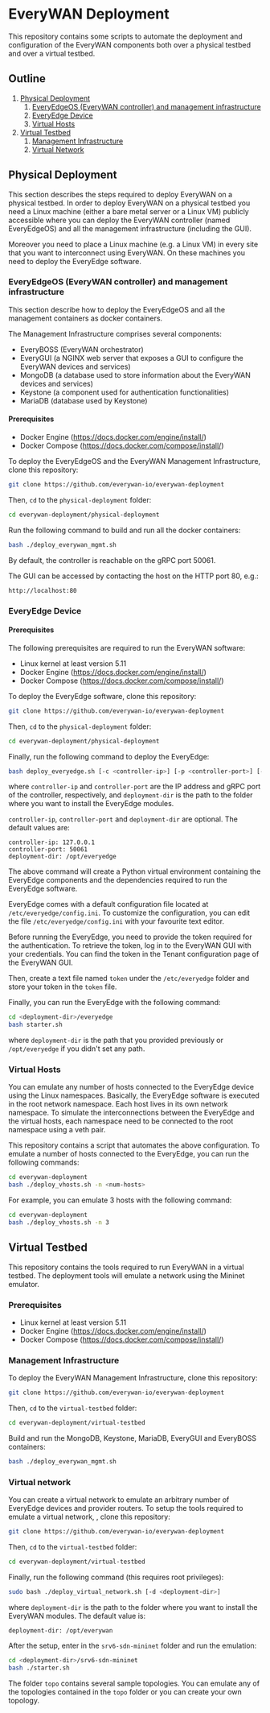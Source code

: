# EveryWAN Deployment

This repository contains some scripts to automate the deployment and configuration of the EveryWAN components both over a physical testbed and over a virtual testbed.


## Outline

1. [Physical Deployment](#physical-deployment)
    1. [EveryEdgeOS (EveryWAN controller) and management infrastructure](#everyedgeos-everywan-controller-and-management-infrastructure)
    2. [EveryEdge Device](#everyedge-device)
    3. [Virtual Hosts](#virtual-hosts)
2. [Virtual Testbed](#virtual-testbed)
    1. [Management Infrastructure](#management-infrastructure)
    2. [Virtual Network](#virtual-network)


## Physical Deployment

This section describes the steps required to deploy EveryWAN on a physical testbed. In order to deploy EveryWAN on a physical testbed you need a Linux machine (either a bare metal server or a Linux VM) publicly accessible where you can deploy the EveryWAN controller (named EveryEdgeOS) and all the management infrastructure (including the GUI).

Moreover you need to place a Linux machine (e.g. a Linux VM) in every site that you want to interconnect using EveryWAN. On these machines you need to deploy the EveryEdge software.


### EveryEdgeOS (EveryWAN controller) and management infrastructure

This section describe how to deploy the EveryEdgeOS and all the management containers as docker containers.

The Management Infrastructure comprises several components:
* EveryBOSS (EveryWAN orchestrator)
* EveryGUI (a NGINX web server that exposes a GUI to configure the EveryWAN devices and services)
* MongoDB (a database used to store information about the EveryWAN devices and services)
* Keystone (a component used for authentication functionalities)
* MariaDB (database used by Keystone)

#### Prerequisites

* Docker Engine (https://docs.docker.com/engine/install/)
* Docker Compose (https://docs.docker.com/compose/install/)

To deploy the EveryEdgeOS and the EveryWAN Management Infrastructure, clone this repository:

```bash
git clone https://github.com/everywan-io/everywan-deployment
```

Then, `cd` to the `physical-deployment` folder:

```bash
cd everywan-deployment/physical-deployment
```

Run the following command to build and run all the docker containers:

```bash
bash ./deploy_everywan_mgmt.sh
```

By default, the controller is reachable on the gRPC port 50061.

The GUI can be accessed by contacting the host on the HTTP port 80, e.g.:

```
http://localhost:80
```

### EveryEdge Device

#### Prerequisites

The following prerequisites are required to run the EveryWAN software:

* Linux kernel at least version 5.11
* Docker Engine (https://docs.docker.com/engine/install/)
* Docker Compose (https://docs.docker.com/compose/install/)

To deploy the EveryEdge software, clone this repository:

```bash
git clone https://github.com/everywan-io/everywan-deployment
```

Then, `cd` to the `physical-deployment` folder:

```bash
cd everywan-deployment/physical-deployment
```

Finally, run the following command to deploy the EveryEdge:

```bash
bash deploy_everyedge.sh [-c <controller-ip>] [-p <controller-port>] [-d <deployment-dir>]
```

where `controller-ip` and `controller-port` are the IP address and gRPC port of the controller, respectively, and `deployment-dir` is the path to the folder where you want to install the EveryEdge modules.

`controller-ip`, `controller-port` and `deployment-dir` are optional. The default values are:

```
controller-ip: 127.0.0.1
controller-port: 50061
deployment-dir: /opt/everyedge
```

The above command will create a Python virtual environment containing the EveryEdge components and the dependencies required to run the EveryEdge software.

EveryEdge comes with a default configuration file located at `/etc/everyedge/config.ini`. To customize the configuration, you can edit the file `/etc/everyedge/config.ini` with your favourite text editor.

Before running the EveryEdge, you need to provide the token required for the authentication. To retrieve the token, log in to the EveryWAN GUI with your credentials. You can find the token in the Tenant configuration page of the EveryWAN GUI.

Then, create a text file named `token` under the `/etc/everyedge` folder and store your token in the `token` file.

Finally, you can run the EveryEdge with the following command:

```bash
cd <deployment-dir>/everyedge
bash starter.sh
```

where `deployment-dir` is the path that you provided previously or `/opt/everyedge` if you didn't set any path.


### Virtual Hosts

You can emulate any number of hosts connected to the EveryEdge device using the Linux namespaces. Basically, the EveryEdge software is executed in the root network namespace. Each host lives in its own network namespace. To simulate the interconnections between the EveryEdge and the virtual hosts, each namespace need to be connected to the root namespace using a veth pair.

This repository contains a script that automates the above configuration. To emulate a number of hosts connected to the EveryEdge, you can run the following commands:

```bash
cd everywan-deployment
bash ./deploy_vhosts.sh -n <num-hosts>
```

For example, you can emulate 3 hosts with the following command:

```bash
cd everywan-deployment
bash ./deploy_vhosts.sh -n 3
```


## Virtual Testbed

This repository contains the tools required to run EveryWAN in a virtual testbed. The deployment tools will emulate a network using the Mininet emulator.

### Prerequisites
* Linux kernel at least version 5.11
* Docker Engine (https://docs.docker.com/engine/install/)
* Docker Compose (https://docs.docker.com/compose/install/)

### Management Infrastructure

To deploy the EveryWAN Management Infrastructure, clone this repository:

```bash
git clone https://github.com/everywan-io/everywan-deployment
```

Then, `cd` to the `virtual-testbed` folder:

```bash
cd everywan-deployment/virtual-testbed
```

Build and run the MongoDB, Keystone, MariaDB, EveryGUI and EveryBOSS containers:

```bash
bash ./deploy_everywan_mgmt.sh
```

### Virtual network

You can create a virtual network to emulate an arbitrary number of EveryEdge devices and provider routers.
To setup the tools required to emulate a virtual network, , clone this repository:

```bash
git clone https://github.com/everywan-io/everywan-deployment
```

Then, `cd` to the `virtual-testbed` folder:

```bash
cd everywan-deployment/virtual-testbed
```

Finally, run the following command (this requires root privileges):

```bash
sudo bash ./deploy_virtual_network.sh [-d <deployment-dir>]
```

where `deployment-dir` is the path to the folder where you want to install the EveryWAN modules. The default value is:

```
deployment-dir: /opt/everywan
```

After the setup, enter in the `srv6-sdn-mininet` folder and run the emulation:

```bash
cd <deployment-dir>/srv6-sdn-mininet
bash ./starter.sh
```

The folder `topo` contains several sample topologies. You can emulate any of the topologies contained in the `topo` folder or you can create your own topology.
